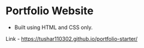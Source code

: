 # Portfolio Website

- Built using HTML and CSS only.
  
Link - https://tushar110302.github.io/portfolio-starter/
